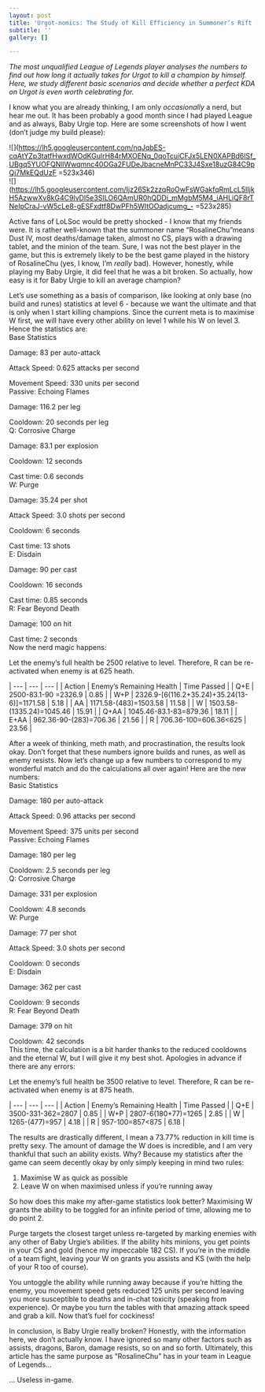 ```yaml
---
layout: post
title: 'Urgot-nomics: The Study of Kill Efficiency in Summoner’s Rift (Patch 9.14)'
subtitle: ''
gallery: []

---
```

_The most unqualified League of Legends player analyses the numbers to find out how long it actually takes for Urgot to kill a champion by himself. Here, we study different basic scenarios and decide whether a perfect KDA on Urgot is even worth celebrating for._

I know what you are already thinking, I am only _occasionally_ a nerd, but hear me out. It has been probably a good month since I had played League and as always, Baby Urgie top. Here are some screenshots of how I went (don’t judge my build please):

![](https://lh5.googleusercontent.com/nqJqbES-cqAtYZp3tatfHwxdWOdKGulrH84rMXOENq_0qoTcuiCFJx5LEN0XAPBd6lSf_UBgq5YUOFQNllWwqmnc40OGa2FUDeJbacneMnPC33J4Sxe18uzG84C9pQj7MkEQdUzF =523x346)  
![](https://lh5.googleusercontent.com/Ijz26Sk2zzqRoOwFsWGakfqRmLcL5IIjkH5AzwwXv8kG4C9lvDl5e3SILO6QAmUR0hQDDi_mMgbM5M4_iAHLiQF8rTNeIpCraJ-vW5cLe8-gESFxdtf8DwPFh5WItOOadjcumg_- =523x285)

Active fans of LoLSoc would be pretty shocked - I know that my friends were. It is rather well-known that the summoner name “RosalineChu”means Dust IV, most deaths/damage taken, almost no CS, plays with a drawing tablet, and the minion of the team. Sure, I was not the best player in the game, but this is extremely likely to be the best game played in the history of RosalineChu (yes, I know, I’m _really_ bad). However, honestly, while playing my Baby Urgie, it did feel that he was a bit broken. So actually, how easy is it for Baby Urgie to kill an average champion?

Let’s use something as a basis of comparison, like looking at only base (no build and runes) statistics at level 6 - because we want the ultimate and that is only when I start killing champions. Since the current meta is to maximise W first, we will have every other ability on level 1 while his W on level 3. Hence the statistics are:
<br>
Base Statistics

Damage: 83 per auto-attack

Attack Speed: 0.625 attacks per second

Movement Speed: 330 units per second
<br>
Passive: Echoing Flames

Damage: 116.2 per leg

Cooldown: 20 seconds per leg
<br>
Q: Corrosive Charge

Damage: 83.1 per explosion

Cooldown: 12 seconds

Cast time: 0.6 seconds
<br>
W: Purge

Damage: 35.24 per shot

Attack Speed: 3.0 shots per second

Cooldown: 6 seconds

Cast time: 13 shots
<br>
E: Disdain

Damage: 90 per cast

Cooldown: 16 seconds

Cast time: 0.85 seconds
<br>
R: Fear Beyond Death

Damage: 100 on hit

Cast time: 2 seconds
<br>
Now the nerd magic happens:

Let the enemy’s full health be 2500 relative to level. Therefore, R can be re-activated when enemy is at 625 heath.

| --- | --- | --- |
| Action | Enemy’s Remaining Health | Time Passed |
| Q+E | 2500-83.1-90 =2326.9 | 0.85 |
| W+P | 2326.9-\[6(116.2+35.24)+35.24(13-6)\]=1171.58 | 5.18 |
| AA | 1171.58-(483)=1503.58 | 11.58 |
| W | 1503.58-(1335.24)=1045.46 | 15.91 |
| Q+AA | 1045.46-83.1-83=879.36 | 18.11 |
| E+AA | 962.36-90-(283)=706.36 | 21.56 |
| R | 706.36-100=606.36<625 | 23.56 |

After a week of thinking, meth math, and procrastination, the results look okay. Don’t forget that these numbers ignore builds and runes, as well as enemy resists. Now let’s change up a few numbers to correspond to my wonderful match and do the calculations all over again! Here are the new numbers:
<br>
Basic Statistics

Damage: 180 per auto-attack

Attack Speed: 0.96 attacks per second

Movement Speed: 375 units per second
<br>
Passive: Echoing Flames

Damage: 180 per leg

Cooldown: 2.5 seconds per leg
<br>
Q: Corrosive Charge

Damage: 331 per explosion

Cooldown: 4.8 seconds
<br>
W: Purge

Damage: 77 per shot

Attack Speed: 3.0 shots per second

Cooldown: 0 seconds
<br>
E: Disdain

Damage: 362 per cast

Cooldown: 9 seconds
<br>
R: Fear Beyond Death

Damage: 379 on hit

Cooldown: 42 seconds
<br>
This time, the calculation is a bit harder thanks to the reduced cooldowns and the eternal W, but I will give it my best shot. Apologies in advance if there are any errors:

Let the enemy’s full health be 3500 relative to level. Therefore, R can be re-activated when enemy is at 875 heath.

| --- | --- | --- |
| Action | Enemy’s Remaining Health | Time Passed |
| Q+E | 3500-331-362=2807 | 0.85 |
| W+P | 2807-6(180+77)=1265 | 2.85 |
| W | 1265-(477)=957 | 4.18 |
| R | 957-100=857<875 | 6.18 |

The results are drastically different, I mean a 73.77% reduction in kill time is pretty sexy. The amount of damage the W does is incredible, and I am very thankful that such an ability exists. Why? Because my statistics after the game can seem decently okay by only simply keeping in mind two rules:

1. Maximise W as quick as possible
2. Leave W on when maximised unless if you’re running away

So how does this make my after-game statistics look better? Maximising W grants the ability to be toggled for an infinite period of time, allowing me to do point 2.

Purge targets the closest target unless re-targeted by marking enemies with any other of Baby Urgie’s abilities. If the ability hits minions, you get points in your CS and gold (hence my impeccable 182 CS). If you’re in the middle of a team fight, leaving your W on grants you assists and KS (with the help of your R too of course).

You untoggle the ability while running away because if you’re hitting the enemy, you movement speed gets reduced 125 units per second leaving you more susceptible to deaths and in-chat toxicity (speaking from experience). Or maybe you turn the tables with that amazing attack speed and grab a kill. Now that’s fuel for cockiness!

In conclusion, is Baby Urgie really broken? Honestly, with the information here, we don’t actually know. I have ignored so many other factors such as assists, dragons, Baron, damage resists, so on and so forth. Ultimately, this article has the same purpose as “RosalineChu” has in your team in League of Legends…

… Useless in-game.